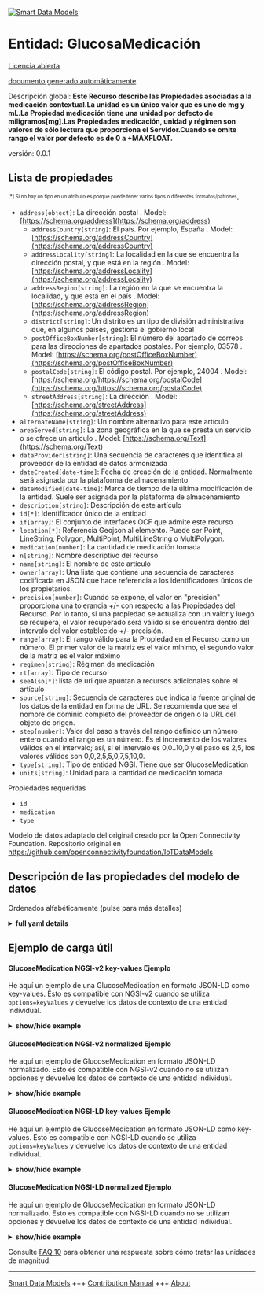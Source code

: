 <!-- 10-Header -->  
[![Smart Data Models](https://smartdatamodels.org/wp-content/uploads/2022/01/SmartDataModels_logo.png "Logo")](https://smartdatamodels.org)  
Entidad: GlucosaMedicación  
==========================<!-- /10-Header -->  
<!-- 15-License -->  
[Licencia abierta](https://github.com/smart-data-models//dataModel.OCF/blob/master/GlucoseMedication/LICENSE.md)  
[documento generado automáticamente](https://docs.google.com/presentation/d/e/2PACX-1vTs-Ng5dIAwkg91oTTUdt8ua7woBXhPnwavZ0FxgR8BsAI_Ek3C5q97Nd94HS8KhP-r_quD4H0fgyt3/pub?start=false&loop=false&delayms=3000#slide=id.gb715ace035_0_60)  
<!-- /15-License -->  
<!-- 20-Description -->  
Descripción global: **Este Recurso describe las Propiedades asociadas a la medicación contextual.La unidad es un único valor que es uno de mg y mL.La Propiedad medicación tiene una unidad por defecto de miligramos[mg].Las Propiedades medicación, unidad y régimen son valores de sólo lectura que proporciona el Servidor.Cuando se omite rango el valor por defecto es de 0 a +MAXFLOAT.**  
versión: 0.0.1  
<!-- /20-Description -->  
<!-- 30-PropertiesList -->  

## Lista de propiedades  

<sup><sub>[*] Si no hay un tipo en un atributo es porque puede tener varios tipos o diferentes formatos/patrones</sub></sup>.  
- `address[object]`: La dirección postal  . Model: [https://schema.org/address](https://schema.org/address)	- `addressCountry[string]`: El país. Por ejemplo, España  . Model: [https://schema.org/addressCountry](https://schema.org/addressCountry)  
	- `addressLocality[string]`: La localidad en la que se encuentra la dirección postal, y que está en la región  . Model: [https://schema.org/addressLocality](https://schema.org/addressLocality)  
	- `addressRegion[string]`: La región en la que se encuentra la localidad, y que está en el país  . Model: [https://schema.org/addressRegion](https://schema.org/addressRegion)  
	- `district[string]`: Un distrito es un tipo de división administrativa que, en algunos países, gestiona el gobierno local    
	- `postOfficeBoxNumber[string]`: El número del apartado de correos para las direcciones de apartados postales. Por ejemplo, 03578  . Model: [https://schema.org/postOfficeBoxNumber](https://schema.org/postOfficeBoxNumber)  
	- `postalCode[string]`: El código postal. Por ejemplo, 24004  . Model: [https://schema.org/https://schema.org/postalCode](https://schema.org/https://schema.org/postalCode)  
	- `streetAddress[string]`: La dirección  . Model: [https://schema.org/streetAddress](https://schema.org/streetAddress)  
- `alternateName[string]`: Un nombre alternativo para este artículo  - `areaServed[string]`: La zona geográfica en la que se presta un servicio o se ofrece un artículo  . Model: [https://schema.org/Text](https://schema.org/Text)- `dataProvider[string]`: Una secuencia de caracteres que identifica al proveedor de la entidad de datos armonizada  - `dateCreated[date-time]`: Fecha de creación de la entidad. Normalmente será asignada por la plataforma de almacenamiento  - `dateModified[date-time]`: Marca de tiempo de la última modificación de la entidad. Suele ser asignada por la plataforma de almacenamiento  - `description[string]`: Descripción de este artículo  - `id[*]`: Identificador único de la entidad  - `if[array]`: El conjunto de interfaces OCF que admite este recurso  - `location[*]`: Referencia Geojson al elemento. Puede ser Point, LineString, Polygon, MultiPoint, MultiLineString o MultiPolygon.  - `medication[number]`: La cantidad de medicación tomada  - `n[string]`: Nombre descriptivo del recurso  - `name[string]`: El nombre de este artículo  - `owner[array]`: Una lista que contiene una secuencia de caracteres codificada en JSON que hace referencia a los identificadores únicos de los propietarios.  - `precision[number]`: Cuando se expone, el valor en "precisión" proporciona una tolerancia +/- con respecto a las Propiedades del Recurso. Por lo tanto, si una propiedad se actualiza con un valor y luego se recupera, el valor recuperado será válido si se encuentra dentro del intervalo del valor establecido +/- precisión.  - `range[array]`: El rango válido para la Propiedad en el Recurso como un número. El primer valor de la matriz es el valor mínimo, el segundo valor de la matriz es el valor máximo  - `regimen[string]`: Régimen de medicación  - `rt[array]`: Tipo de recurso  - `seeAlso[*]`: lista de uri que apuntan a recursos adicionales sobre el artículo  - `source[string]`: Secuencia de caracteres que indica la fuente original de los datos de la entidad en forma de URL. Se recomienda que sea el nombre de dominio completo del proveedor de origen o la URL del objeto de origen.  - `step[number]`: Valor del paso a través del rango definido un número entero cuando el rango es un número.  Es el incremento de los valores válidos en el intervalo; así, si el intervalo es 0,0..10,0 y el paso es 2,5, los valores válidos son 0,0,2,5,5,0,7,5,10,0.  - `type[string]`: Tipo de entidad NGSI. Tiene que ser GlucoseMedication  - `units[string]`: Unidad para la cantidad de medicación tomada  <!-- /30-PropertiesList -->  
<!-- 35-RequiredProperties -->  
Propiedades requeridas  
- `id`  - `medication`  - `type`  <!-- /35-RequiredProperties -->  
<!-- 40-RequiredProperties -->  
Modelo de datos adaptado del original creado por la Open Connectivity Foundation. Repositorio original en https://github.com/openconnectivityfoundation/IoTDataModels  
<!-- /40-RequiredProperties -->  
<!-- 50-DataModelHeader -->  
## Descripción de las propiedades del modelo de datos  
Ordenados alfabéticamente (pulse para más detalles)  
<!-- /50-DataModelHeader -->  
<!-- 60-ModelYaml -->  
<details><summary><strong>full yaml details</strong></summary>    
```yaml  
GlucoseMedication:    
  description: 'This Resource describes the Properties associated with context medication.The unit is a single value that is one of mg and mL.The medication Property has a default unit of milligrams[mg].The medication, unit and regimen Properties are read-only values that are provided by the Server.When range is omitted the default is 0 to +MAXFLOAT.'    
  properties:    
    address:    
      description: The mailing address    
      properties:    
        addressCountry:    
          description: 'The country. For example, Spain'    
          type: string    
          x-ngsi:    
            model: https://schema.org/addressCountry    
            type: Property    
        addressLocality:    
          description: 'The locality in which the street address is, and which is in the region'    
          type: string    
          x-ngsi:    
            model: https://schema.org/addressLocality    
            type: Property    
        addressRegion:    
          description: 'The region in which the locality is, and which is in the country'    
          type: string    
          x-ngsi:    
            model: https://schema.org/addressRegion    
            type: Property    
        district:    
          description: 'A district is a type of administrative division that, in some countries, is managed by the local government'    
          type: string    
          x-ngsi:    
            type: Property    
        postOfficeBoxNumber:    
          description: 'The post office box number for PO box addresses. For example, 03578'    
          type: string    
          x-ngsi:    
            model: https://schema.org/postOfficeBoxNumber    
            type: Property    
        postalCode:    
          description: 'The postal code. For example, 24004'    
          type: string    
          x-ngsi:    
            model: https://schema.org/https://schema.org/postalCode    
            type: Property    
        streetAddress:    
          description: The street address    
          type: string    
          x-ngsi:    
            model: https://schema.org/streetAddress    
            type: Property    
        streetNr:    
          description: Number identifying a specific property on a public street    
          type: string    
          x-ngsi:    
            type: Property    
      type: object    
      x-ngsi:    
        model: https://schema.org/address    
        type: Property    
    alternateName:    
      description: An alternative name for this item    
      type: string    
      x-ngsi:    
        type: Property    
    areaServed:    
      description: The geographic area where a service or offered item is provided    
      type: string    
      x-ngsi:    
        model: https://schema.org/Text    
        type: Property    
    dataProvider:    
      description: A sequence of characters identifying the provider of the harmonised data entity    
      type: string    
      x-ngsi:    
        type: Property    
    dateCreated:    
      description: Entity creation timestamp. This will usually be allocated by the storage platform    
      format: date-time    
      type: string    
      x-ngsi:    
        type: Property    
    dateModified:    
      description: Timestamp of the last modification of the entity. This will usually be allocated by the storage platform    
      format: date-time    
      type: string    
      x-ngsi:    
        type: Property    
    description:    
      description: A description of this item    
      type: string    
      x-ngsi:    
        type: Property    
    id:    
      anyOf:    
        - description: Identifier format of any NGSI entity    
          maxLength: 256    
          minLength: 1    
          pattern: ^[\w\-\.\{\}\$\+\*\[\]`|~^@!,:\\]+$    
          type: string    
          x-ngsi:    
            type: Property    
        - description: Identifier format of any NGSI entity    
          format: uri    
          type: string    
          x-ngsi:    
            type: Property    
      description: Unique identifier of the entity    
      x-ngsi:    
        type: Property    
    if:    
      description: The OCF Interface set supported by this Resource    
      items:    
        enum:    
          - oic.if.s    
          - oic.if.baseline    
        maxLength: 64    
        type: string    
      minItems: 1    
      readOnly: true    
      type: array    
      uniqueItems: true    
      x-ngsi:    
        type: Property    
    location:    
      description: 'Geojson reference to the item. It can be Point, LineString, Polygon, MultiPoint, MultiLineString or MultiPolygon'    
      oneOf:    
        - description: Geojson reference to the item. Point    
          properties:    
            bbox:    
              items:    
                type: number    
              minItems: 4    
              type: array    
            coordinates:    
              items:    
                type: number    
              minItems: 2    
              type: array    
            type:    
              enum:    
                - Point    
              type: string    
          required:    
            - type    
            - coordinates    
          title: GeoJSON Point    
          type: object    
          x-ngsi:    
            type: GeoProperty    
        - description: Geojson reference to the item. LineString    
          properties:    
            bbox:    
              items:    
                type: number    
              minItems: 4    
              type: array    
            coordinates:    
              items:    
                items:    
                  type: number    
                minItems: 2    
                type: array    
              minItems: 2    
              type: array    
            type:    
              enum:    
                - LineString    
              type: string    
          required:    
            - type    
            - coordinates    
          title: GeoJSON LineString    
          type: object    
          x-ngsi:    
            type: GeoProperty    
        - description: Geojson reference to the item. Polygon    
          properties:    
            bbox:    
              items:    
                type: number    
              minItems: 4    
              type: array    
            coordinates:    
              items:    
                items:    
                  items:    
                    type: number    
                  minItems: 2    
                  type: array    
                minItems: 4    
                type: array    
              type: array    
            type:    
              enum:    
                - Polygon    
              type: string    
          required:    
            - type    
            - coordinates    
          title: GeoJSON Polygon    
          type: object    
          x-ngsi:    
            type: GeoProperty    
        - description: Geojson reference to the item. MultiPoint    
          properties:    
            bbox:    
              items:    
                type: number    
              minItems: 4    
              type: array    
            coordinates:    
              items:    
                items:    
                  type: number    
                minItems: 2    
                type: array    
              type: array    
            type:    
              enum:    
                - MultiPoint    
              type: string    
          required:    
            - type    
            - coordinates    
          title: GeoJSON MultiPoint    
          type: object    
          x-ngsi:    
            type: GeoProperty    
        - description: Geojson reference to the item. MultiLineString    
          properties:    
            bbox:    
              items:    
                type: number    
              minItems: 4    
              type: array    
            coordinates:    
              items:    
                items:    
                  items:    
                    type: number    
                  minItems: 2    
                  type: array    
                minItems: 2    
                type: array    
              type: array    
            type:    
              enum:    
                - MultiLineString    
              type: string    
          required:    
            - type    
            - coordinates    
          title: GeoJSON MultiLineString    
          type: object    
          x-ngsi:    
            type: GeoProperty    
        - description: Geojson reference to the item. MultiLineString    
          properties:    
            bbox:    
              items:    
                type: number    
              minItems: 4    
              type: array    
            coordinates:    
              items:    
                items:    
                  items:    
                    items:    
                      type: number    
                    minItems: 2    
                    type: array    
                  minItems: 4    
                  type: array    
                type: array    
              type: array    
            type:    
              enum:    
                - MultiPolygon    
              type: string    
          required:    
            - type    
            - coordinates    
          title: GeoJSON MultiPolygon    
          type: object    
          x-ngsi:    
            type: GeoProperty    
      x-ngsi:    
        type: GeoProperty    
    medication:    
      description: The amount of medication taken    
      minimum: 0.0    
      readOnly: true    
      type: number    
      x-ngsi:    
        type: Property    
    n:    
      description: Friendly name of the Resource    
      maxLength: 64    
      readOnly: true    
      type: string    
      x-ngsi:    
        type: Property    
    name:    
      description: The name of this item    
      type: string    
      x-ngsi:    
        type: Property    
    owner:    
      description: A List containing a JSON encoded sequence of characters referencing the unique Ids of the owner(s)    
      items:    
        anyOf:    
          - description: Identifier format of any NGSI entity    
            maxLength: 256    
            minLength: 1    
            pattern: ^[\w\-\.\{\}\$\+\*\[\]`|~^@!,:\\]+$    
            type: string    
            x-ngsi:    
              type: Property    
          - description: Identifier format of any NGSI entity    
            format: uri    
            type: string    
            x-ngsi:    
              type: Property    
        description: Unique identifier of the entity    
        x-ngsi:    
          type: Property    
      type: array    
      x-ngsi:    
        type: Property    
    precision:    
      description: 'When exposed the value in ''precision'' provides a +/- tolerance against the Properties in the Resource. Thus if a Property is UPDATED to a value and that Property then RETRIEVED, the RETRIEVED value is valid if in the range of the set value +/- precision'    
      readOnly: true    
      type: number    
      x-ngsi:    
        type: Property    
    range:    
      description: 'The valid range for the Property in the Resource as a number. The first value in the array is the minimum value, the second value in the array is the maximum value'    
      items:    
        type: number    
      maxItems: 2    
      minItems: 2    
      readOnly: true    
      type: array    
      x-ngsi:    
        type: Property    
    regimen:    
      description: Medication regimen    
      enum:    
        - rapidacting    
        - shortacting    
        - intermediateacting    
        - longacting    
        - premix    
      readOnly: true    
      type: string    
      x-ngsi:    
        type: Property    
    rt:    
      description: Resource Type    
      items:    
        enum:    
          - oic.r.glucose.medication    
        maxLength: 64    
        type: string    
      minItems: 1    
      readOnly: true    
      type: array    
      uniqueItems: true    
      x-ngsi:    
        type: Property    
    seeAlso:    
      description: list of uri pointing to additional resources about the item    
      oneOf:    
        - items:    
            format: uri    
            type: string    
          minItems: 1    
          type: array    
        - format: uri    
          type: string    
      x-ngsi:    
        type: Property    
    source:    
      description: 'A sequence of characters giving the original source of the entity data as a URL. Recommended to be the fully qualified domain name of the source provider, or the URL to the source object'    
      type: string    
      x-ngsi:    
        type: Property    
    step:    
      description: 'Step value across the defined range an integer when the range is a number.  This is the increment for valid values across the range; so if range is 0.0..10.0 and step is 2.5 then valid values are 0.0,2.5,5.0,7.5,10.0'    
      readOnly: true    
      type: number    
      x-ngsi:    
        type: Property    
    type:    
      description: NGSI entity type. It has to be GlucoseMedication    
      enum:    
        - GlucoseMedication    
      type: string    
      x-ngsi:    
        type: Property    
    units:    
      default: mg    
      description: Unit for the amount of medication taken    
      enum:    
        - mg    
        - mL    
      readOnly: true    
      type: string    
      x-ngsi:    
        type: Property    
  required:    
    - medication    
    - id    
    - type    
  type: object    
  x-derived-from: https://raw.githubusercontent.com/openconnectivityfoundation/IoTDataModels/master/GlucoseMedicationResURI.swagger.json    
  x-disclaimer: 'Redistribution and use in source and binary forms, with or without modification, are permitted  provided that the license conditions are met. Copyleft (c) 2022 Contributors to Smart Data Models Program'    
  x-license-url: https://github.com/smart-data-models/dataModel.OCF/blob/master/GlucoseMedication/LICENSE.md    
  x-model-schema: https://smart-data-models.github.io/dataModel.OCF/GlucoseMedication/schema.json    
  x-model-tags: OCF    
  x-version: 0.0.1    
```  
</details>    
<!-- /60-ModelYaml -->  
<!-- 70-MiddleNotes -->  
<!-- /70-MiddleNotes -->  
<!-- 80-Examples -->  
## Ejemplo de carga útil  
#### GlucoseMedication NGSI-v2 key-values Ejemplo  
He aquí un ejemplo de una GlucoseMedication en formato JSON-LD como key-values. Esto es compatible con NGSI-v2 cuando se utiliza `options=keyValues` y devuelve los datos de contexto de una entidad individual.  
<details><summary><strong>show/hide example</strong></summary>    
```json  
{  
  "id": "urn:ngsi-ld:GlucoseMedication:id:FUCJ:71822707",  
  "dateCreated": "2019-06-23T02:12:16Z",  
  "dateModified": "2006-11-21T13:06:16Z",  
  "source": "Week money out course up step.",  
  "name": "Recent result figure fine phone after first. Happen training early.",  
  "alternateName": "True wear attorney work writer baby.",  
  "description": "President price character hard group per window too. Key reduce impact edge training system radio. Chair religious create dream six third they.",  
  "dataProvider": "Hour third name impact remember computer event. Have social seek.",  
  "owner": [  
    "urn:ngsi-ld:GlucoseMedication:items:QYNE:69055829",  
    "urn:ngsi-ld:GlucoseMedication:items:IFJD:14934446"  
  ],  
  "seeAlso": [  
    "urn:ngsi-ld:GlucoseMedication:items:VHJA:84783857",  
    "urn:ngsi-ld:GlucoseMedication:items:KIGQ:46185764"  
  ],  
  "location": {  
    "type": "Point",  
    "coordinates": [  
      56.010655,  
      -59.477813  
    ]  
  },  
  "address": {  
    "streetAddress": "Break trouble agreement choice at attention nothing. Trip white physical summer expect pass. Raise media practice goal garden red.",  
    "addressLocality": "Model from break add unit same offer. Meeting maybe picture poor face. Own amount know road budget agency she. Election president these action woman pressure though.",  
    "addressRegion": "East little voice source officer individual. Science new television serve machine pay talk. Drive near travel.",  
    "addressCountry": "Blood performance pass similar subject. Month explain check buy meet require.",  
    "postalCode": "Live hour indeed become vote. Lose shake line our single be win.",  
    "postOfficeBoxNumber": "Will high challenge remain food stage. Soldier vote see how."  
  },  
  "areaServed": "Drop image result manager theory practice Democrat enough. Building see strong send radio serve its. Offer page north born travel should and off.",  
  "rt": [  
    "oic.r.glucose.medication",  
    "oic.r.glucose.medication"  
  ],  
  "regimen": "rapidacting",  
  "medication": {  
    "type": "Property",  
    "value": 972.0  
  },  
  "units": "mg",  
  "range": [  
    778.1,  
    631.7  
  ],  
  "step": {  
    "type": "Property",  
    "value": 150.9  
  },  
  "precision": {  
    "type": "Property",  
    "value": 560.6  
  },  
  "n": "Respond with lawyer arm off. Ahead own job mention. Institution matter represent eye.",  
  "if": [  
    "oic.if.baseline",  
    "oic.if.baseline"  
  ],  
  "type": "GlucoseMedication"  
}  
```  
</details>  
#### GlucoseMedication NGSI-v2 normalized Ejemplo  
He aquí un ejemplo de GlucoseMedication en formato JSON-LD normalizado. Esto es compatible con NGSI-v2 cuando no se utilizan opciones y devuelve los datos de contexto de una entidad individual.  
<details><summary><strong>show/hide example</strong></summary>    
```json  
{  
  "id": {  
    "type": "string",  
    "value": "urn:ngsi-ld:GlucoseMedication:id:FUCJ:71822707"  
  },  
  "dateCreated": {  
    "format": "date-time",  
    "type": "string",  
    "value": "2019-06-23T02:12:16Z"  
  },  
  "dateModified": {  
    "format": "date-time",  
    "type": "string",  
    "value": "2006-11-21T13:06:16Z"  
  },  
  "source": {  
    "type": "string",  
    "value": "Week money out course up step."  
  },  
  "name": {  
    "type": "string",  
    "value": "Recent result figure fine phone after first. Happen training early."  
  },  
  "alternateName": {  
    "type": "string",  
    "value": "True wear attorney work writer baby."  
  },  
  "description": {  
    "type": "string",  
    "value": "President price character hard group per window too. Key reduce impact edge training system radio. Chair religious create dream six third they."  
  },  
  "dataProvider": {  
    "type": "string",  
    "value": "Hour third name impact remember computer event. Have social seek."  
  },  
  "owner": {  
    "type": "array",  
    "value": [  
      "urn:ngsi-ld:GlucoseMedication:items:QYNE:69055829",  
      "urn:ngsi-ld:GlucoseMedication:items:IFJD:14934446"  
    ]  
  },  
  "seeAlso": {  
    "type": "array",  
    "value": [  
      "urn:ngsi-ld:GlucoseMedication:items:VHJA:84783857",  
      "urn:ngsi-ld:GlucoseMedication:items:KIGQ:46185764"  
    ]  
  },  
  "location": {  
    "type": "object",  
    "value": {  
      "type": "Point",  
      "coordinates": [  
        56.010655,  
        -59.477813  
      ]  
    }  
  },  
  "address": {  
    "type": "object",  
    "value": {  
      "streetAddress": "Break trouble agreement choice at attention nothing. Trip white physical summer expect pass. Raise media practice goal garden red.",  
      "addressLocality": "Model from break add unit same offer. Meeting maybe picture poor face. Own amount know road budget agency she. Election president these action woman pressure though.",  
      "addressRegion": "East little voice source officer individual. Science new television serve machine pay talk. Drive near travel.",  
      "addressCountry": "Blood performance pass similar subject. Month explain check buy meet require.",  
      "postalCode": "Live hour indeed become vote. Lose shake line our single be win.",  
      "postOfficeBoxNumber": "Will high challenge remain food stage. Soldier vote see how."  
    }  
  },  
  "areaServed": {  
    "type": "string",  
    "value": "Drop image result manager theory practice Democrat enough. Building see strong send radio serve its. Offer page north born travel should and off."  
  },  
  "rt": {  
    "type": "array",  
    "value": [  
      "oic.r.glucose.medication",  
      "oic.r.glucose.medication"  
    ]  
  },  
  "regimen": {  
    "type": "string",  
    "value": "rapidacting"  
  },  
  "medication": {  
    "type": "object",  
    "value": {  
      "type": "Property",  
      "value": 972.0  
    }  
  },  
  "units": {  
    "type": "string",  
    "value": "mg"  
  },  
  "range": {  
    "type": "array",  
    "value": [  
      778.1,  
      631.7  
    ]  
  },  
  "step": {  
    "type": "object",  
    "value": {  
      "type": "Property",  
      "value": 150.9  
    }  
  },  
  "precision": {  
    "type": "object",  
    "value": {  
      "type": "Property",  
      "value": 560.6  
    }  
  },  
  "n": {  
    "type": "string",  
    "value": "Respond with lawyer arm off. Ahead own job mention. Institution matter represent eye."  
  },  
  "if": {  
    "type": "array",  
    "value": [  
      "oic.if.baseline",  
      "oic.if.baseline"  
    ]  
  },  
  "type": {  
    "type": "string",  
    "value": "GlucoseMedication"  
  }  
}  
```  
</details>  
#### GlucoseMedication NGSI-LD key-values Ejemplo  
He aquí un ejemplo de GlucoseMedication en formato JSON-LD como key-values. Esto es compatible con NGSI-LD cuando se utiliza `options=keyValues` y devuelve los datos de contexto de una entidad individual.  
<details><summary><strong>show/hide example</strong></summary>    
```json  
{  
    "id": "urn:ngsi-ld:GlucoseMedication:id:FUCJ:71822707",  
    "dateCreated": "2019-06-23T02:12:16Z",  
    "dateModified": "2006-11-21T13:06:16Z",  
    "source": "Week money out course up step.",  
    "name": "Recent result figure fine phone after first. Happen training early.",  
    "alternateName": "True wear attorney work writer baby.",  
    "description": "President price character hard group per window too. Key reduce impact edge training system radio. Chair religious create dream six third they.",  
    "dataProvider": "Hour third name impact remember computer event. Have social seek.",  
    "owner": [  
        "urn:ngsi-ld:GlucoseMedication:items:QYNE:69055829",  
        "urn:ngsi-ld:GlucoseMedication:items:IFJD:14934446"  
    ],  
    "seeAlso": [  
        "urn:ngsi-ld:GlucoseMedication:items:VHJA:84783857",  
        "urn:ngsi-ld:GlucoseMedication:items:KIGQ:46185764"  
    ],  
    "location": {  
        "type": "Point",  
        "coordinates": [  
            56.010655,  
            -59.477813  
        ]  
    },  
    "address": {  
        "streetAddress": "Break trouble agreement choice at attention nothing. Trip white physical summer expect pass. Raise media practice goal garden red.",  
        "addressLocality": "Model from break add unit same offer. Meeting maybe picture poor face. Own amount know road budget agency she. Election president these action woman pressure though.",  
        "addressRegion": "East little voice source officer individual. Science new television serve machine pay talk. Drive near travel.",  
        "addressCountry": "Blood performance pass similar subject. Month explain check buy meet require.",  
        "postalCode": "Live hour indeed become vote. Lose shake line our single be win.",  
        "postOfficeBoxNumber": "Will high challenge remain food stage. Soldier vote see how."  
    },  
    "areaServed": "Drop image result manager theory practice Democrat enough. Building see strong send radio serve its. Offer page north born travel should and off.",  
    "rt": [  
        "oic.r.glucose.medication",  
        "oic.r.glucose.medication"  
    ],  
    "regimen": "rapidacting",  
    "medication": {  
        "type": "Property",  
        "value": 972.0  
    },  
    "units": "mg",  
    "range": [  
        778.1,  
        631.7  
    ],  
    "step": {  
        "type": "Property",  
        "value": 150.9  
    },  
    "precision": {  
        "type": "Property",  
        "value": 560.6  
    },  
    "n": "Respond with lawyer arm off. Ahead own job mention. Institution matter represent eye.",  
    "if": [  
        "oic.if.baseline",  
        "oic.if.baseline"  
    ],  
    "type": "GlucoseMedication",  
    "@context": [  
        "https://smartdatamodels.org/context.jsonld",  
        "https://raw.githubusercontent.com/smart-data-models/dataModel.OCF/master/context.jsonld"  
    ]  
}  
```  
</details>  
#### GlucoseMedication NGSI-LD normalized Ejemplo  
He aquí un ejemplo de GlucoseMedication en formato JSON-LD normalizado. Esto es compatible con NGSI-LD cuando no se utilizan opciones y devuelve los datos de contexto de una entidad individual.  
<details><summary><strong>show/hide example</strong></summary>    
```json  
{  
    "id": "urn:ngsi-ld:GlucoseMedication:id:DOTX:97724506",  
    "dateCreated": {  
        "type": "Property",  
        "value": {  
            "@type": "DateTime",  
            "@value": "1999-11-02T12:35:23Z"  
        }  
    },  
    "dateModified": {  
        "type": "Property",  
        "value": {  
            "@type": "DateTime",  
            "@value": "1988-11-15T10:04:46Z"  
        }  
    },  
    "source": {  
        "type": "Property",  
        "value": "Former country themselves commercial fund impact term. Number quite direction dream happy."  
    },  
    "name": {  
        "type": "Property",  
        "value": "Carry keep long resource west anyone agent. Close our seek its son general. Recent cost as society."  
    },  
    "alternateName": {  
        "type": "Property",  
        "value": "Language goal commercial officer. Former box reflect dog heavy note. Collection middle meet pressure style professor director."  
    },  
    "description": {  
        "type": "Property",  
        "value": "Behavior usually class early. Authority tonight yes among leave market worker party."  
    },  
    "dataProvider": {  
        "type": "Property",  
        "value": "Just three whole one work. Less series performance look information individual. Their certainly drop seven eat. Charge half film represent red."  
    },  
    "owner": {  
        "type": "Property",  
        "value": [  
            "urn:ngsi-ld:GlucoseMedication:items:CQJF:84658084",  
            "urn:ngsi-ld:GlucoseMedication:items:SQFV:47101660"  
        ]  
    },  
    "seeAlso": {  
        "type": "Property",  
        "value": [  
            "urn:ngsi-ld:GlucoseMedication:items:GLFD:86747338"  
        ]  
    },  
    "location": {  
        "type": "Property",  
        "value": {  
            "type": "Point",  
            "coordinates": [  
                7.5633525,  
                89.974066  
            ]  
        }  
    },  
    "address": {  
        "type": "Property",  
        "value": {  
            "streetAddress": "Say toward them society large guy western pretty. Full six wall condition sea. Ten enter officer enough suggest society.",  
            "addressLocality": "Sing Mrs main protect no. Inside safe member which sing training environment.",  
            "addressRegion": "Relationship determine finish fire police least deep. Indeed score inside it south huge material and. Blue campaign radio night first wish beat.",  
            "addressCountry": "Point your finish local surface including oil end. Current various walk student. Marriage provide particularly pressure perhaps teach. Live country coach word lawyer.",  
            "postalCode": "Old tough performance assume himself. Figure memory fear long event his.",  
            "postOfficeBoxNumber": "Matter share space billion pattern happy easy."  
        }  
    },  
    "areaServed": {  
        "type": "Property",  
        "value": "Eight fall movement design leave often activity. Radio music stuff property through near southern."  
    },  
    "rt": {  
        "type": "Property",  
        "value": [  
            "oic.r.glucose.medication"  
        ]  
    },  
    "regimen": {  
        "type": "Property",  
        "value": "longacting"  
    },  
    "medication": {  
        "type": "Property",  
        "value": 201.5  
    },  
    "units": {  
        "type": "Property",  
        "value": "mL"  
    },  
    "range": {  
        "type": "Property",  
        "value": [  
            235.7,  
            719.5  
        ]  
    },  
    "step": {  
        "type": "Property",  
        "value": 78.9  
    },  
    "precision": {  
        "type": "Property",  
        "value": 20.5  
    },  
    "n": {  
        "type": "Property",  
        "value": "Speak see senior continue perform."  
    },  
    "if": {  
        "type": "Property",  
        "value": [  
            "oic.if.baseline"  
        ]  
    },  
    "type": "GlucoseMedication",  
    "@context": [  
        "https://smartdatamodels.org/context.jsonld",  
        "https://raw.githubusercontent.com/smart-data-models/dataModel.OCF/master/context.jsonld"  
    ]  
}  
```  
</details><!-- /80-Examples -->  
<!-- 90-FooterNotes -->  
<!-- /90-FooterNotes -->  
<!-- 95-Units -->  
Consulte [FAQ 10](https://smartdatamodels.org/index.php/faqs/) para obtener una respuesta sobre cómo tratar las unidades de magnitud.  
<!-- /95-Units -->  
<!-- 97-LastFooter -->  
---  
[Smart Data Models](https://smartdatamodels.org) +++ [Contribution Manual](https://bit.ly/contribution_manual) +++ [About](https://bit.ly/Introduction_SDM)<!-- /97-LastFooter -->  
